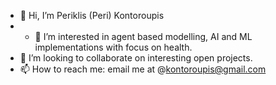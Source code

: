 - 👋 Hi, I’m Periklis (Peri) Kontoroupis
- - 👀 I’m interested in agent based modelling, AI and ML implementations with focus on health.
- 💞️ I’m looking to collaborate on interesting open projects.
- 📫 How to reach me: email me at @kontoroupis@gmail.com

<!---
perikles76/perikles76 is a ✨ special ✨ repository because its `README.md` (this file) appears on your GitHub profile.
You can click the Preview link to take a look at your changes.
--->
